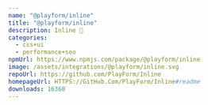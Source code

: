 ```yaml
---
name: "@playform/inline"
title: "@playform/inline"
description: Inline 🦔
categories:
  - css+ui
  - performance+seo
npmUrl: https://www.npmjs.com/package/@playform/inline
image: /assets/integrations/@playform/inline.svg
repoUrl: https://github.com/PlayForm/Inline
homepageUrl: HTTPS://GitHub.Com/PlayForm/Inline#readme
downloads: 16360
---
```

